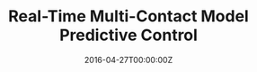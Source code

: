 ---
title: Real-Time Multi-Contact Model Predictive Control
summary: General hybrid model predictive control algorithm for systems that make and break contact with their environment <br /> Real-Time Multi-Contact Model Predictive Control via ADMM (ICRA 2022)  <br />  (Outstanding Dynamics and Control Paper Finalist)

tags:
  - Deep Learning
date: '2016-04-27T00:00:00Z'

# Optional external URL for project (replaces project detail page).
external_link: 'https://arxiv.org/pdf/2109.07076.pdf'

image:
  caption: Photo by rawpixel on Unsplash
  focal_point: Smart

links:
url_code: 'https://github.com/AlpAydinoglu/coptimal'
url_pdf: 'https://arxiv.org/pdf/2109.07076.pdf'
url_slides: ''
url_video: 'https://youtu.be/HyEv-pK9Qfs'

# Slides (optional).
#   Associate this project with Markdown slides.
#   Simply enter your slide deck's filename without extension.
#   E.g. `slides = "example-slides"` references `content/slides/example-slides.md`.
#   Otherwise, set `slides = ""`.
slides: ""
---